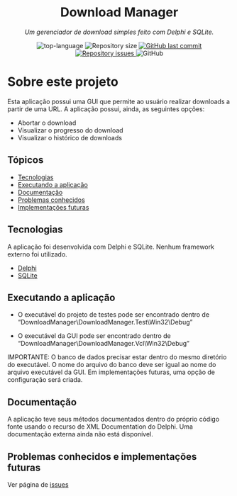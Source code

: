 <h1 align="center">Download Manager</h1>
<p align="center"><i>Um gerenciador de download simples feito com Delphi e SQLite.</i></p>

<p align="center" display="inline-block">
  <img src="https://img.shields.io/github/languages/top/ozmartins/downloadmanager" alt="top-language"/>  
  <img alt="Repository size" src="https://img.shields.io/github/repo-size/ozmartins/downloadmanager.svg">
  <a href="https://github.com/ozmartins/downloadmanager/commits/main">
    <img alt="GitHub last commit" src="https://img.shields.io/github/last-commit/ozmartins/downloadmanager.svg">
  </a>
  <a href="https://github.com/ozmartins/downloadmanager/issues">
    <img alt="Repository issues" src="https://img.shields.io/github/issues/ozmartins/downloadmanager.svg">
  </a>
  <img alt="GitHub" src="https://img.shields.io/github/license/ozmartins/downloadmanager.svg">
  </p>
</p>

# Sobre este projeto
Esta aplicação possui uma GUI que permite ao usuário realizar downloads a partir de uma URL. A aplicação possui, ainda, as seguintes opções:
- Abortar o download
- Visualizar o progresso do download 
- Visualizar o histórico de downloads

## Tópicos

 - [Tecnologias](#tecnologias)
 - [Executando a aplicação](#executando-a-aplicação)
 - [Documentação](#documentação)
 - [Problemas conhecidos](#problemas-conhecidos)
 - [Implementações futuras](#implementações-futuras)
 
## Tecnologias
A aplicação foi desenvolvida com Delphi e SQLite. Nenhum framework externo foi utilizado.

 - [Delphi](https://www.embarcadero.com/products/delphi)
 - [SQLite](https://sqlite.org/index.html)

## Executando a aplicação
- O executável do projeto de testes pode ser encontrado dentro de “DownloadManager\DownloadManager.Test\Win32\Debug”

- O executável da GUI pode ser encontrado dentro de “DownloadManager\DownloadManager.Vcl\Win32\Debug”

IMPORTANTE: O banco de dados precisar estar dentro do mesmo diretório do executável. O nome do arquivo do banco deve ser igual ao nome do arquivo executável da GUI. Em implementações futuras, uma opção de configuração será criada.

## Documentação
A aplicação teve seus métodos documentados dentro do próprio código fonte usando o recurso de XML Documentation do Delphi. Uma documentação externa ainda não está disponível.

## Problemas conhecidos e implementações futuras
Ver página de [issues](https://github.com/ozmartins/DownloadManager/issues)
